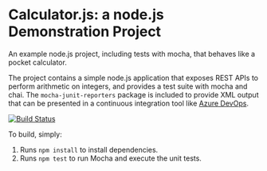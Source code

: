 Calculator.js: a node.js Demonstration Project
==============================================
An example node.js project, including tests with mocha, that behaves like
a pocket calculator.

The project contains a simple node.js application that exposes REST APIs
to perform arithmetic on integers, and provides a test suite with mocha
and chai.  The `mocha-junit-reporters` package is included to provide XML
output that can be presented in a continuous integration tool like
[Azure DevOps](https://azure.com/devops).

[![Build Status](https://dev.azure.com/harshpreet909/harshpreet909/_apis/build/status/harshpreet909.Calculator-Demo%20(1)?branchName=master)](https://dev.azure.com/harshpreet909/harshpreet909/_build/latest?definitionId=2&branchName=master)

To build, simply:

1. Runs `npm install` to install dependencies.
2. Runs `npm test` to run Mocha and execute the unit tests.


